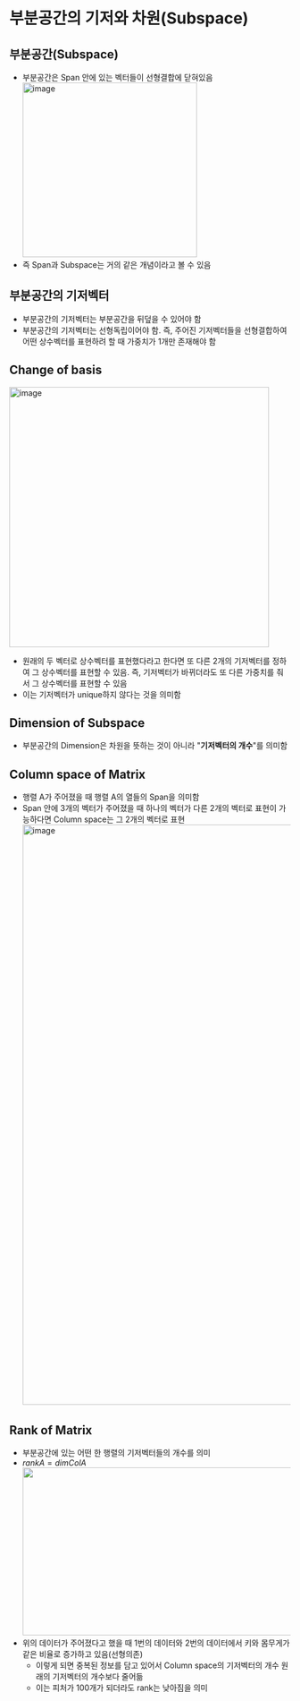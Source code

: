 # 부분공간의 기저와 차원(Subspace)

## 부분공간(Subspace)

- 부분공간은 Span 안에 있는 벡터들이 선형결합에 닫혀있음 <br/>
  <img width="312" alt="image" src="https://github.com/y100861/Linear_Algebra/assets/107607076/07c257a0-4e66-49a8-95cf-a559070d9f15"> <br/>
- 즉 Span과 Subspace는 거의 같은 개념이라고 볼 수 있음


## 부분공간의 기저벡터

- 부분공간의 기저벡터는 부분공간을 뒤덮을 수 있어야 함
- 부분공간의 기저벡터는 선형독립이어야 함. 즉, 주어진 기저벡터들을 선형결합하여 어떤 상수벡터를 표현하려 할 때 가중치가 1개만 존재해야 함


## Change of basis <br/>

<img width="465" alt="image" src="https://github.com/y100861/Linear_Algebra/assets/107607076/98fb0996-1d5a-4025-a728-fe2a9bb2ac02"> <br/>
- 원래의 두 벡터로 상수벡터를 표현했다라고 한다면 또 다른 2개의 기저벡터를 정하여 그 상수벡터를 표현할 수 있음. 즉, 기저벡터가 바뀌더라도 또 다른 가중치를 줘서 그 상수벡터를 표현할 수 있음
- 이는 기저벡터가 unique하지 않다는 것을 의미함


## Dimension of Subspace

- 부분공간의 Dimension은 차원을 뜻하는 것이 아니라 "**기저벡터의 개수**"를 의미함


## Column space of Matrix

- 행렬 A가 주어졌을 때 행렬 A의 열들의 Span을 의미함
- Span 안에 3개의 벡터가 주어졌을 때 하나의 벡터가 다른 2개의 벡터로 표현이 가능하다면 Column space는 그 2개의 벡터로 표현 <br/>
  <img width="1037" alt="image" src="https://github.com/y100861/Linear_Algebra/assets/107607076/98691126-82eb-4482-9139-2e260ff139b1"> <br/>


## Rank of Matrix

- 부분공간에 있는 어떤 한 행렬의 기저벡터들의 개수를 의미
- $rankA = dim ColA$ <br/>
<img src=https://github.com/y100861/Linear_Algebra/assets/107607076/abfcfdfa-f0ea-4272-a3af-1ddef4559114 width=500 height=300> <br/>
- 위의 데이터가 주어졌다고 했을 때 1번의 데이터와 2번의 데이터에서 키와 몸무게가 같은 비율로 증가하고 있음(선형의존)
  - 이렇게 되면 중복된 정보를 담고 있어서 Column space의 기저벡터의 개수 원래의 기저벡터의 개수보다 줄어듦
  - 이는 피처가 100개가 되더라도 rank는 낮아짐을 의미

